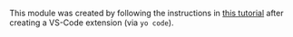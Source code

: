 This module was created by following the instructions in
[this tutorial](https://pauloe-me.medium.com/typescript-npm-package-publishing-a-beginners-guide-40b95908e69c)
after creating a VS-Code extension (via `yo code`).
